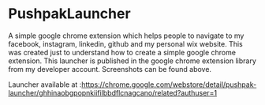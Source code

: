 # PushpakLauncher
A simple google chrome extension which helps people to navigate to my facebook, instagram, linkedin, github and my personal wix website. This was created just to understand how to create a simple google chrome extension. This launcher is published in the google chrome extension library from my developer account. Screenshots can be found above.

Launcher available at :https://chrome.google.com/webstore/detail/pushpak-launcher/ghhinaobgpopnkiifilbbdflcnagcano/related?authuser=1
